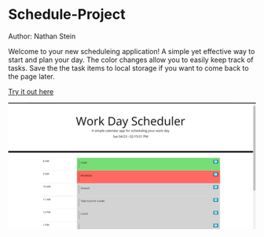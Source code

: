 # Schedule-Project

Author: Nathan Stein

Welcome to your new scheduleing application! A simple yet effective way to start and plan your day. The color changes allow you to easily keep track of tasks. Save the the task items to local storage if you want to come back to the page later.







[Try it out here](https://nathanstein1.github.io/Schedule-Project/)


![This is my website, check it out!](./Images/Screenshot%20(117).png)